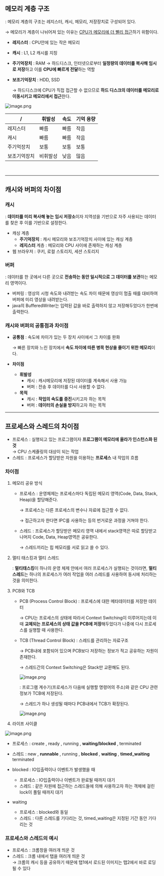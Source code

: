 ## 메모리 계층 구조

: 메모리 계층의 구조는 레지스터, 캐시, 메모리, 저장장치로 구성되어 있다.

→ 메모리가 계층이 나뉘어져 있는 이유는 <u>CPU가 메모리에 더 빨리 접근</u>하기 위함이다.

- **레지스터** : CPU안에 있는 작은 메모리
- **캐시** : L1, L2 캐시를 지칭
- **주기억장치** : RAM
→ 하드디스크, 인터넷으로부터 **일정량의 데이터를 복사해 임시로 저장**하고 이를 **CPU에 빠르게 전달**하는 역할
- **보조기억장치** : HDD, SSD
    
    → 하드디스크에 CPU가 직접 접근할 수 없으므로 **하드 디스크의 데이터를 메모리로 이동시키고 메모리에서 접근**한다.
    

![image.png](https://velog.velcdn.com/images/ajm0718/post/0036956a-d786-449e-94e9-959c9efa73a4/image.png)

| / | 휘발성 | 속도 | 기억 용량 |
| --- | --- | --- | --- |
| 레지스터 | 빠름 | 빠름 | 작음 |
| 캐시 | 빠름 | 빠름 | 작음 |
| 주기억장치 | 보통 | 보통 | 보통 |
| 보조기억장치 | 비휘발성 | 낮음 | 많음 |

<br>

---

## 캐시와 버퍼의 차이점

### 캐시

: **데이터를 미리 복사해 놓는 임시 저장소**이자 지역성을 기반으로 자주 사용되는 데이터를 찾은 후 이를 기반으로 설정한다. 

- 캐싱 계층
    - **주기억장치** : 캐시 메모리와 보조기억장치 사이에 있는 캐싱 계층
    - **레지스터** 계층 : 메모리와 CPU 사이에 존재하는 캐싱 계층
- 웹 브라우저 : 쿠키, 로컬 스토리지, 세션 스토리지

### 버퍼

: 데이터를 한 곳에서 다른 곳으로 **전송하는 동안 일시적으로 그 데이터를 보관**하는 메모리 영역이다.

- 버퍼링 : 영상의 시청 속도와 내려받는 속도 차이 때문에 영상이 멈출 때를 대비하여 버퍼에 미리 영상을 내려받는다.
- java의 BufferedWriter는 입력된 값을 바로 출력하지 않고 저장해두었다가 한번에 출력한다.

### 캐시와 버퍼의 공통점과 차이점

- **공통점** : 속도에 차이가 있는 두 장치 사이에서 그 차이를 완화
    
    → 빠른 장치와 느린 장치에서 **속도 차이에 따른 병목 현상을 줄이기 위한 메모리**이다.
    
- **차이점**
    - **휘발성**
        - 캐시 : 캐시메모리에 저장된 데이터를 계속해서 사용 가능
        - 버퍼 : 전송 후 데이터를 다시 사용할 수 없다.
    - **목적**
        - 캐시 : **작업의 속도를 증진**시키고자 하는 목적
        - 버퍼 : **데이터의 손실을 방지**하고자 하는 목적


---

## 프로세스와 스레드의 차이점

- 프로세스 : 실행되고 있는 프로그램이자 **프로그램이 메모리에 올라가 인스턴스화 된 것** <br>
→ CPU 스케쥴링의 대상이 되는 작업
- 스레드 : 프로세스가 할당받은 자원을 이용하는 **프로세스** 내 작업의 흐름

### 차이점

1. 메모리 공유 방식
    - 프로세스 : 운영체제는 프로세스마다 독립된 메모리 영역(Code, Data, Stack, Heap)을 할당해준다.
        
        → 프로세스는 다른 프로세스의 변수나 자료에 접근할 수 없다.
        
        → 접근하고자 한다면 IPC를 사용하는 등의 번거로운 과정을 거쳐야 한다.
        
    - 스레드 : 프로세스가 할당받은 메모리 영역 내에서 stack영역은 따로 할당받고 나머지 Code, Data, Heap영역은 공유한다.
        
        → 스레드끼리는 힙 메모리를 서로 읽고 쓸 수 있다.
        
    
2. 멀티 태스킹과 멀티 스레드 
    
    : **멀티태스킹**이 하나의 운영 체제 안에서 여러 프로세스가 실행되는 것이라면, **멀티스레드**는 하나의 프로세스가 여러 작업을 여러 스레드를 사용하여 동시에 처리하는 것을 의미한다.
    

1. PCB와 TCB
    - PCB (Process Control Block) : 프로세스에 대한 메타데이터를 저장한 데이터
        
        → CPU는 프로세스의 상태에 따라서 Context Switching이 이루어지는데 이때 **교체되는 프로세스의 상태 값을 PCB에 저장**해두었다가 나중에 다시 프로세스를 실행할 때 사용한다.
        
    - TCB (Thread Control Block) : 스레드를 관리하는 자료구조
        
        → PCB내에 포함되어 있으며 PCB보다 저장하는 정보가 적고 공유하는 자원이 존재한다.
        
        → 스레드간의 Context Switching은 Stack만 교환해도 된다.
        
        ![image.png](https://img1.daumcdn.net/thumb/R1280x0/?scode=mtistory2&fname=https%3A%2F%2Fblog.kakaocdn.net%2Fdn%2FuA6y7%2FbtrHdwLqcK5%2F347r3swojezn5HTIae4sA0%2Fimg.png)
        
        : 프로그램 계수기(프로세스가 다음에 실행할 명령어의 주소)와 같은 CPU 관련 정보가 TCB에 저장된다.
        
        → 스레드가 하나 생성될 때마다 PCB내에서 TCB가 확장된다.
        
        ![image.png](https://img1.daumcdn.net/thumb/R1280x0/?scode=mtistory2&fname=https%3A%2F%2Fblog.kakaocdn.net%2Fdn%2Fpouij%2FbtrHaUySUkZ%2F22UlS0GsFh6QBaRKgcGUTk%2Fimg.png)
        
2. 라이프 사이클

![image.png](https://img1.daumcdn.net/thumb/R1280x0/?scode=mtistory2&fname=https%3A%2F%2Fblog.kakaocdn.net%2Fdn%2Fcw5mGd%2FbtsB7UXtPrX%2Fh4J35JNtRXUWv2c7p5tKmK%2Fimg.png)

- 프로세스 : create , ready , running , **waiting/blocked** , terminated
- 스레드 : new , **runnable** , running , **blocked** , **waiting** , **timed_waiting** terminated

- blocked : IO입출력이나 이벤트가 발생했을 때
    - 프로세스 : IO입출력이나 이벤트가 완료될 때까지 대기
    - 스레드 : 같은 자원에 접근하는 스레드들에 의해 사용하고자 하는 객체에 걸린 lock이 풀릴 때까지 대기
- waiting
    - 프로세스 : blocked와 동일
    - 스레드 : 다른 스레드를 기다리는 것,  timed_waiting은 지정된 기간 동안 기다리는 것

### 프로세스와 스레드의 예시
- 프로세스 : 크롬창을 여러개 띄운 것
- 스레드 : 크롬 내에서 탭을 여러개 띄운 것 <br>
   → 크롬의 캐시 등을 공유하기 때문에 탭1에서 로드된 이미지는 탭2에서 바로 로딩될 수 있다
